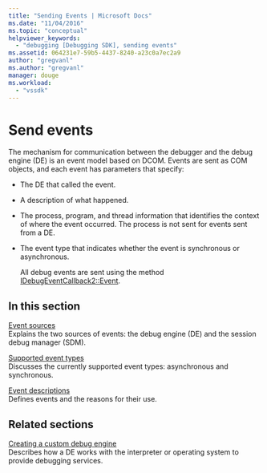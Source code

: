 ```yaml
---
title: "Sending Events | Microsoft Docs"
ms.date: "11/04/2016"
ms.topic: "conceptual"
helpviewer_keywords: 
  - "debugging [Debugging SDK], sending events"
ms.assetid: 064231e7-59b5-4437-8240-a23c0a7ec2a9
author: "gregvanl"
ms.author: "gregvanl"
manager: douge
ms.workload: 
  - "vssdk"
---
```

# Send events
The mechanism for communication between the debugger and the debug engine (DE) is an event model based on DCOM. Events are sent as COM objects, and each event has parameters that specify:  
  
- The DE that called the event.  
  
- A description of what happened.  
  
- The process, program, and thread information that identifies the context of where the event occurred. The process is not sent for events sent from a DE.  
  
- The event type that indicates whether the event is synchronous or asynchronous.  
  
  All debug events are sent using the method [IDebugEventCallback2::Event](../../extensibility/debugger/reference/idebugeventcallback2-event.md).  
  
## In this section  
 [Event sources](../../extensibility/debugger/event-sources-visual-studio-sdk.md)  
 Explains the two sources of events: the debug engine (DE) and the session debug manager (SDM).  
  
 [Supported event types](../../extensibility/debugger/supported-event-types.md)  
 Discusses the currently supported event types: asynchronous and synchronous.  
  
 [Event descriptions](../../extensibility/debugger/event-descriptions.md)  
 Defines events and the reasons for their use.  
  
## Related sections  
 [Creating a custom debug engine](../../extensibility/debugger/creating-a-custom-debug-engine.md)  
 Describes how a DE works with the interpreter or operating system to provide debugging services.